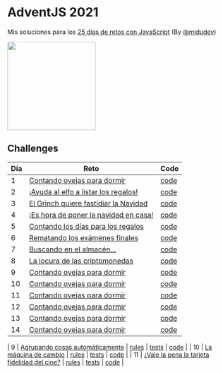 # AdventJS 2021
Mis soluciones para los [25 días de retos con JavaScript](https://adventjs.dev/) (By [@midudev](https://twitter.com/midudev))


<img src="http://adventjs.dev/og-image.png" height="200" />

## Challenges

| Día | Reto                                                                               | Code                         |
| --- | ---------------------------------------------------------------------------------- | ---------------------------- |
| 1   | [Contando ovejas para dormir](https://adventjs.dev/challenges/01)                  | [code](./src/challenge01.js) |
| 2   | [¡Ayuda al elfo a listar los regalos!](https://adventjs.dev/challenges/02)         | [code](./src/challenge02.js) |
| 3   | [El Grinch quiere fastidiar la Navidad](https://adventjs.dev/challenges/03)        | [code](./src/challenge03.js) |
| 4   | [¡Es hora de poner la navidad en casa!](https://adventjs.dev/challenges/04)        | [code](./src/challenge04.js) |
| 5   | [Contando los días para los regalos](https://adventjs.dev/challenges/05)           | [code](./src/challenge05.js) |
| 6   | [Rematando los exámenes finales](https://adventjs.dev/challenges/06)               | [code](./src/challenge06.js) |
| 7   | [Buscando en el almacén...](https://adventjs.dev/challenges/07)                    | [code](./src/challenge07.js) |
| 8   | [La locura de las criptomonedas](https://adventjs.dev/challenges/08)               | [code](./src/challenge08.js) |
| 9   | [Contando ovejas para dormir](https://adventjs.dev/challenges/01)                  | [code](./src/challenge09.js) |
| 10  | [Contando ovejas para dormir](https://adventjs.dev/challenges/01)                  | [code](./src/challenge10.js) |
| 11  | [Contando ovejas para dormir](https://adventjs.dev/challenges/01)                  | [code](./src/challenge11.js) |
| 12  | [Contando ovejas para dormir](https://adventjs.dev/challenges/01)                  | [code](./src/challenge12.js) |
| 13  | [Contando ovejas para dormir](https://adventjs.dev/challenges/01)                  | [code](./src/challenge13.js) |
| 14  | [Contando ovejas para dormir](https://adventjs.dev/challenges/01)                  | [code](./src/challenge14.js) |


| 9   | [Agrupando cosas automáticamente](./src/day09/README.md)                           | [rules](https://adventjs.dev/challenges/09) | [tests](./src/day09/index.test.js) | [code](./src/day09/index.js) |
| 10  | [La máquina de cambio](./src/day10/README.md)                                      | [rules](https://adventjs.dev/challenges/10) | [tests](./src/day10/index.test.js) | [code](./src/day10/index.js) |
| 11  | [¿Vale la pena la tarjeta fidelidad del cine?](./src/day10/README.md)              | [rules](https://adventjs.dev/challenges/11) | [tests](./src/day11/index.test.js) | [code](./src/day11/index.js) |
<!-- | 12  | La ruta perfecta para dejar los regalos                           | [rules](https://adventjs.dev/challenges/12) | [tests](./src/day12/index.test.js) | [code](./src/day12/index.js) | -->
<!-- | 13  | Envuelve regalos con asteriscos                                   | [rules](https://adventjs.dev/challenges/13) | [tests](./src/day13/index.test.js) | [code](./src/day13/index.js) | -->
<!-- | 14  | En busca del reno perdido                                         | [rules](https://adventjs.dev/challenges/14) | [tests](./src/day14/index.test.js) | [code](./src/day14/index.js) | -->
<!-- | 15  | El salto perfecto                                                 | [rules](https://adventjs.dev/challenges/15) | [tests](./src/day15/index.test.js) | [code](./src/day15/index.js) | -->
<!-- | 16  | Descifrando los números...                                        | [rules](https://adventjs.dev/challenges/16) | [tests](./src/day16/index.test.js) | [code](./src/day16/index.js) | -->
<!-- | 17  | La locura de enviar paquetes en esta época                        | [rules](https://adventjs.dev/challenges/17) | [tests](./src/day17/index.test.js) | [code](./src/day17/index.js) | -->
<!-- | 18  | El sistema operativo de Santa Claus                               | [rules](https://adventjs.dev/challenges/18) | [tests](./src/day18/index.test.js) | [code](./src/day18/index.js) | -->
<!-- | 19  | ¿Qué deberíamos aprender en Platzi?                               | [rules](https://adventjs.dev/challenges/19) | [tests](./src/day19/index.test.js) | [code](./src/day19/index.js) | -->
<!-- | 20  | ¿Una carta de pangramas? ¡QUÉ!                                    | [rules](https://adventjs.dev/challenges/20) | [tests](./src/day20/index.test.js) | [code](./src/day20/index.js) | -->
<!-- | 21  | La ruta con los regalos                                           | [rules](https://adventjs.dev/challenges/21) | [tests](./src/day21/index.test.js) | [code](./src/day21/index.js) | -->
<!-- | 22  | ¿Cuantos adornos necesita el árbol?                               | [rules](https://adventjs.dev/challenges/22) | [tests](./src/day22/index.test.js) | [code](./src/day22/index.js) | -->
<!-- | 23  | ¿Puedes reconfigurar las fábricas para no parar de crear regalos? | [rules](https://adventjs.dev/challenges/23) | [tests](./src/day23/index.test.js) | [code](./src/day23/index.js) | -->
<!-- | 24  | Comparando árboles de Navidad                                     | [rules](https://adventjs.dev/challenges/24) | [tests](./src/day24/index.test.js) | [code](./src/day24/index.js) | -->
<!-- | 25  | El último juego y hasta el año que viene 👋                       | [rules](https://adventjs.dev/challenges/25) | [tests](./src/day25/index.test.js) | [code](./src/day25/index.js) | -->
